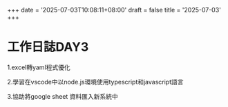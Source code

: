 +++
date = '2025-07-03T10:08:11+08:00'
draft = false
title = '2025-07-03'
+++
# 工作日誌DAY3
<!--more-->

1.excel轉yaml程式優化

2.學習在vscode中以node.js環境使用typescript和javascript語言

3.協助將google sheet 資料匯入新系統中
